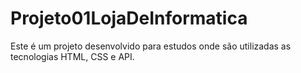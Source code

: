 # Projeto01LojaDeInformatica
Este é um projeto desenvolvido para estudos onde são utilizadas as tecnologias HTML, CSS e API.
